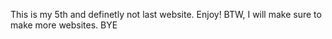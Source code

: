 This is my 5th and definetly not last website.
Enjoy!
BTW, I will make sure to make more websites.
BYE
